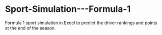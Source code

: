 # Sport-Simulation---Formula-1
Formula 1 sport simulation in Excel to predict the driver rankings and points at the end of the season. 
